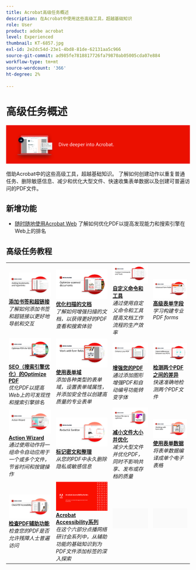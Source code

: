 ```yaml
---
title: Acrobat高级任务概述
description: 在Acrobat中使用这些高级工具，超越基础知识
role: User
product: adobe acrobat
level: Experienced
thumbnail: KT-6857.jpg
exl-id: 2e2dc54d-23e1-4bd8-81de-62131aa5c966
source-git-commit: ad985fe7818817726fa79870ab05005cda07e884
workflow-type: tm+mt
source-wordcount: '366'
ht-degree: 2%

---
```


# 高级任务概述

![Acrobat入门图像](../assets/Hero-AdvancedTasks.png)

借助Acrobat中的这些高级工具，超越基础知识。 了解如何创建动作以重复普通任务、删除敏感信息、减少和优化大型文件、快速收集表单数据以及创建可普遍访问的PDF文件。

## 新增功能

* [随时随地使用Acrobat Web](optimizeseo.md)
了解如何优化PDF以提高发现能力和搜索引擎在Web上的排名

## 高级任务教程

<table style="table-layout:fixed">
<tr>
  <td>
    <a href="bookmarks.md">
      <img alt="添加书签和超链接" src="../assets/Bookmarks_1280.png" />
    </a>
    <div>
    <a href="bookmarks.md"><strong>添加书签和超链接</strong></a>
    </div>
    <em>了解如何添加书签和超链接以更好地导航和交互</em>
    <br>
  </td>
  <td>
    <a href="optimizescan.md">
      <img alt="优化扫描的文档" src="../assets/Scan_1280.png" />
    </a>
    <div>
    <a href="optimizescan.md"><strong>优化扫描的文档</strong></a>
    </div>
    <em>了解如何增强扫描的文档，以获得更好的PDF查看和搜索体验</em>
    <br>
  </td>
  <td>
    <a href="custom.md">
      <img alt="自定义命令和工具" src="../assets/Createcustom_1280.png" />
    </a>
    <div>
    <a href="custom.md"><strong>自定义命令和工具</strong></a>
    </div>
    <em>通过使用自定义命令和工具提高文档工作流程的生产效率</em>
    <br>
  </td>
  <td>
    <a href="advancedforms.md">
      <img alt="高级表单字段" src="../assets/Advancedforms_1280.png" />
    </a>
    <div>
    <a href="advancedforms.md"><strong>高级表单字段</strong></a>
    </div>
    <em>学习构建专业PDF forms</em>
    <br>
  </td>
</tr>
<tr>
 <td>
    <a href="optimizeseo.md">
      <img alt="SEO（搜索引擎优化）的Optimize PDF" src="../assets/seo_1280.png" />
    </a>
    <div>
    <a href="optimizeseo.md"><strong>SEO（搜索引擎优化）的Optimize PDF</strong></a>
    </div>
    <em>优化PDF以提高Web上的可发现性和搜索引擎排名</em>
    <br>
  </td>
  <td>
    <a href="workforms.md">
      <img alt="使用表单域" src="../assets/Workform_1280.png" />
    </a>
    <div>
    <a href="workforms.md"><strong>使用表单域</strong></a>
    </div>
    <em>添加各种类型的表单域，设置表单域属性，并添加安全性以创建高质量的专业表单</em>
    <br>
  </td>
  <td>
    <a href="enhance.md">
      <img alt="增强您的PDF" src="../assets/Enhance_1280.png" />
    </a>
    <div>
    <a href="enhance.md"><strong>增强您的PDF</strong></a>
    </div>
    <em>通过添加图形增强PDF和自动编号功能转变字体</em>
    <br>
  </td>
 <td>
    <a href="compare.md">
      <img alt="检测两个PDF之间的差异" src="../assets/Compare_1280.png" />
    </a>
    <div>
    <a href="compare.md"><strong>检测两个PDF之间的差异</strong></a>
    </div>
    <em>快速准确地检测两个PDF文件</em>
    <br>
  </td>
</tr>
<tr>
  <td>
    <a href="action.md">
      <img alt="Action Wizard" src="../assets/Action.jpg" />
    </a>
    <div>
    <a href="action.md"><strong>Action Wizard</strong></a>
    </div>
    <em>通过使用动作将一组命令自动应用于一个或多个文件，节省时间和按键操作</em>
    <br>
  </td>
  <td>
    <a href="redact.md">
      <img alt="标记密文和整理" src="../assets/Redact.jpg" />
    </a>
    <div>
    <a href="redact.md"><strong>标记密文和整理</strong></a>
    </div>
    <em>从您的PDF中永久删除隐私或敏感信息</em>
    <br>
  </td>
 <td>
    <a href="reduce.md">
      <img alt="减小文件大小并优化" src="../assets/Reduce.jpg" />
    </a>
    <div>
    <a href="reduce.md"><strong>减小文件大小并优化</strong></a>
    </div>
    <em>减少大型文件并优化PDF，同时不影响共享、发布或存档的质量</em>
    <br>
  </td>
  <td>
    <a href="formdata.md">
      <img alt="Action Wizard" src="../assets/FormData.jpg" />
    </a>
    <div>
    <a href="formdata.md"><strong>使用表单数据</strong></a>
    </div>
    <em>将表单数据编译成单个电子表格</em>
    <br>
  </td>
</tr>
<tr>
 <td>
    <a href="accessibility.md">
      <img alt="检查PDF辅助功能" src="../assets/Checkaccessible_1280.jpg" />
    </a>
    <div>
    <a href="accessibility.md"><strong>检查PDF辅助功能</strong></a>
    </div>
    <em>检查您的PDF是否允许残障人士普遍访问</em>
    <br>
  </td>
 <td>
    <a href="accessibility-series.md">
      <img alt="准备可访问的PDF文件" src="../assets/Accessibilityseries_1280.png" />
    </a>
    <div>
    <a href="accessibility-series.md"><strong>Acrobat Accessibility系列</strong></a>
    </div>
    <em>在这个六部分点播网络研讨会系列中，从辅助功能的基础知识到为PDF文件添加标签的深入探索</em>
    <br>
  </td>
  <td>
   <img alt="间隔条" src="../assets/Grayspacer.png" />
    <div>
    <br>
  </td> 
  <td>
   <img alt="间隔条" src="../assets/Grayspacer.png" />
    <div>
    <br>
  </td>  
</tr>
</table>
